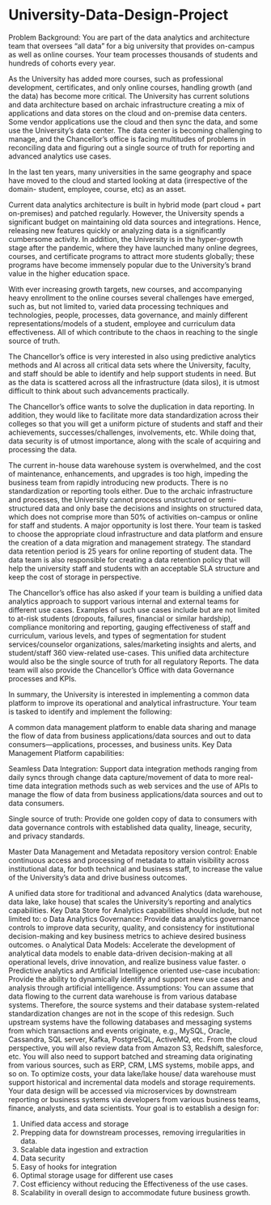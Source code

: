 # University-Data-Design-Project

Problem Background:
You are part of the data analytics and architecture team that oversees “all data” for a big university
that provides on-campus as well as online courses. Your team processes thousands of students 
and hundreds of cohorts every year.

As the University has added more courses, such as professional development, certificates, and
only online courses, handling growth (and the data) has become more critical. 
The University has current solutions and data architecture based on archaic infrastructure
creating a mix of applications and data stores on the cloud and on-premise data centers. Some 
vendor applications use the cloud and then sync the data, and some use the University’s data 
center. The data center is becoming challenging to manage, and the Chancellor’s office is facing 
multitudes of problems in reconciling data and figuring out a single source of truth for reporting
and advanced analytics use cases.

In the last ten years, many universities in the same geography and space have moved to the 
cloud and started looking at data (irrespective of the domain- student, employee, course, etc) as 
an asset.

Current data analytics architecture is built in hybrid mode (part cloud + part on-premises) and 
patched regularly. However, the University spends a significant budget on maintaining old data 
sources and integrations. Hence, releasing new features quickly or analyzing data is a 
significantly cumbersome activity. In addition, the University is in the hyper-growth stage after the 
pandemic, where they have launched many online degrees, courses, and certificate programs to 
attract more students globally; these programs have become immensely popular due to the
University’s brand value in the higher education space.

With ever increasing growth targets, new courses, and accompanying heavy enrollment to the
online courses several challenges have emerged, such as, but not limited to, varied data 
processing techniques and technologies, people, processes, data governance, and mainly 
different representations/models of a student, employee and curriculum data effectiveness. All of 
which contribute to the chaos in reaching to the single source of truth.

The Chancellor’s office is very interested in also using predictive analytics methods and AI across 
all critical data sets where the University, faculty, and staff should be able to identify and help 
support students in need. But as the data is scattered across all the infrastructure (data silos), it 
is utmost difficult to think about such advancements practically. 

The Chancellor’s office wants to solve the duplication in data reporting. In addition, they would 
like to facilitate more data standardization across their colleges so that you will get a uniform 
picture of students and staff and their achievements, successes/challenges, involvements, etc. 
While doing that, data security is of utmost importance, along with the scale of acquiring and
processing the data. 

The current in-house data warehouse system is overwhelmed, and the cost of maintenance, 
enhancements, and upgrades is too high, impeding the business team from rapidly introducing 
new products. There is no standardization or reporting tools either. Due to the archaic
infrastructure and processes, the University cannot process unstructured or semi-structured data 
and only base the decisions and insights on structured data, which does not comprise more than 
50% of activities on-campus or online for staff and students. A major opportunity is lost there.
Your team is tasked to choose the appropriate cloud infrastructure and data platform and ensure
the creation of a data migration and management strategy. The standard data retention period is 
25 years for online reporting of student data. The data team is also responsible for creating a data 
retention policy that will help the university staff and students with an acceptable SLA structure
and keep the cost of storage in perspective.

The Chancellor’s office has also asked if your team is building a unified data analytics approach 
to support various internal and external teams for different use cases. Examples of such use
cases include but are not limited to at-risk students (dropouts, failures, financial or similar 
hardship), compliance monitoring and reporting, gauging effectiveness of staff and curriculum,
various levels, and types of segmentation for student services/counselor organizations, 
sales/marketing insights and alerts, and student/staff 360 view-related use-cases. This unified 
data architecture would also be the single source of truth for all regulatory Reports. The data team 
will also provide the Chancellor’s Office with data Governance processes and KPIs. 

In summary, the University is interested in implementing a common data platform to improve its 
operational and analytical infrastructure. Your team is tasked to identify and implement the 
following: 

A common data management platform to enable data sharing and manage the flow of 
data from business applications/data sources and out to data consumers—applications, 
processes, and business units. Key Data Management Platform capabilities: 

Seamless Data Integration: Support data integration methods ranging from daily
syncs through change data capture/movement of data to more real-time data 
integration methods such as web services and the use of APIs to manage the flow 
of data from business applications/data sources and out to data consumers. 

Single source of truth: Provide one golden copy of data to consumers with data 
governance controls with established data quality, lineage, security, and privacy 
standards. 

Master Data Management and Metadata repository version control: Enable 
continuous access and processing of metadata to attain visibility across 
institutional data, for both technical and business staff, to increase the value of the 
University’s data and drive business outcomes. 


A unified data store for traditional and advanced Analytics (data warehouse, data lake, 
lake house) that scales the University’s reporting and analytics capabilities. Key Data 
Store for Analytics capabilities should include, but not limited to: 
o Data Analytics Governance: Provide data analytics governance controls to 
improve data security, quality, and consistency for institutional decision-making and 
key business metrics to achieve desired business outcomes. 
o Analytical Data Models: Accelerate the development of analytical data models to 
enable data-driven decision-making at all operational levels, drive innovation, and 
realize business value faster. 
o Predictive analytics and Artificial Intelligence oriented use-case incubation:
Provide the ability to dynamically identify and support new use cases and analysis 
through artificial intelligence. 
Assumptions: 
You can assume that data flowing to the current data warehouse is from various database 
systems. Therefore, the source systems and their database system-related standardization 
changes are not in the scope of this redesign. 
Such upstream systems have the following databases and messaging systems from which 
transactions and events originate, e.g., MySQL, Oracle, Cassandra, SQL server, Kafka, 
PostgreSQL, ActiveMQ, etc. From the cloud perspective, you will also review data from Amazon 
S3, Redshift, salesforce, etc. 
You will also need to support batched and streaming data originating from various sources, such 
as ERP, CRM, LMS systems, mobile apps, and so on. 
To optimize costs, your data lake/lake house/ data warehouse must support historical and 
incremental data models and storage requirements.
Your data design will be accessed via microservices by downstream reporting or business
systems via developers from various business teams, finance, analysts, and data scientists. 
Your goal is to establish a design for: 
1. Unified data access and storage 
2. Prepping data for downstream processes, removing irregularities in data.
3. Scalable data ingestion and extraction 
4. Data security
5. Easy of hooks for integration 
6. Optimal storage usage for different use cases
7. Cost efficiency without reducing the Effectiveness of the use cases.
8. Scalability in overall design to accommodate future business growth.
